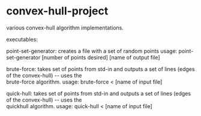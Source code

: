 # convex-hull-project

various convex-hull algorithm implementations.

executables:

  point-set-generator:
      creates a file with a set of random points
          usage:
                  point-set-generator [number of points desired] [name of output file]
      
  brute-force:
      takes set of points from std-in and outputs a set of lines (edges of the convex-hull) -- uses the      
      brute-force algorithm.
          usage:
                  brute-force < [name of input file]
      
  quick-hull:
      takes set of points from std-in and outputs a set of lines (edges of the convex-hull) -- uses the      
      quickhull algorithm.
          usage:
                  quick-hull < [name of input file]
      
